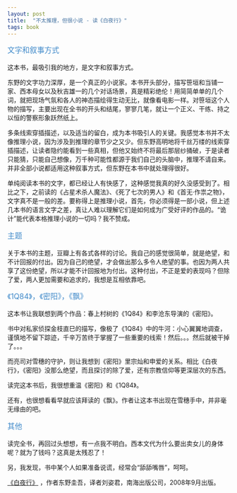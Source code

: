```yaml
---
layout: post
title:  "不太推理，但很小说 - 读《白夜行》"
tags: book
---
```


<p style="color:#428BCA;font-size:1.2em">文字和叙事方式</p>

这本书，最吸引我的地方，是文字和叙事方式。

东野的文字功力深厚，是一个真正的小说家。本书开头部分，描写笹垣和当铺一家、西本母女以及秋吉雄一的几个对话场景，真是精彩绝伦！用简简单单的几个词，就把现场气氛和各人的神态描绘得生动无比，就像看电影一样。对笹垣这个人物的描写，主要出现在全书的开头和结尾，寥寥几笔，就让一个正义、干练、持之以恒的警察形象跃然纸上。

多条线索穿插描述，以及适当的留白，成为本书吸引人的关键。我感觉本书并不太像推理小说，因为涉及到推理的章节少之又少。但东野高明地将千丝万缕的线索穿插描述，让读者隐约能看到一些真相，但他又始终不将最后那层纱捅破，于是读者只能猜，只能自己想像，万千种可能性都源于我们自己的头脑中，推理不请自来。并非全部小说都适用这种叙事方式，但东野在本书中就处理得很好。

单纯阅读本书的文字，都已经让人有快感了，这种感觉我真的好久没感受到了。相比之下，之前读的《占星术杀人魔法》、《死了七次的男人》和《首无·作祟之物》，文字真不是一般的差。要称得上是推理小说，首先，你必须得是一部小说，但上述几本书的语言文字之差，真让人难以理解它们是如何成为广受好评的作品的。“诡计”能代表本格推理小说的一切吗？我不赞成。

<p style="color:#428BCA;font-size:1.2em">主题</p>

关于本书的主题，豆瓣上有各式各样的讨论。我自己的感觉很简单，就是绝望，和不计回报的付出。因为自己的绝望，才会做出那么多令人绝望的事。也因为两人共享了这份绝望，所以才能不计回报地为付出。这种付出，不正是爱的表现吗？但除了爱，两人更加需要和追求的，我想是互相依靠吧。

<p style="color:#428BCA;font-size:1.2em">《1Q84》，《密阳》，《飘》</p>

这本书让我联想到两个作品：春上村树的《1Q84》和李沧东导演的《密阳》。

书中对私家侦探金枝直巳的描写，像极了《1Q84》中的牛河：小心翼翼地调查，谨慎地不留下踪迹，千辛万苦终于掌握了一些重要的线索！然后。。。然后就被干掉了。。。

而亮司对雪穗的守护，则让我想到《密阳》里宗灿和申爱的关系。相比《白夜行》，《密阳》没那么绝望，而且探讨的除了爱，还有宗教信仰等更深层次的东西。

读完这本书后，我很想重温《密阳》和《1Q84》。

还有，也很想看看早就应该拜读的《飘》。作者让这本书出现在雪穗手中，并非毫无缘由的吧。

<p style="color:#428BCA;font-size:1.2em">其他</p>

读完全书，再回过头想想，有一点我不明白。西本文代为什么要出卖女儿的身体呢？就为了钱吗？这真是太残忍了！

另，我发现，书中某个人如果准备说谎，经常会“舔舔嘴唇”，呵呵。

[《白夜行》](http://book.douban.com/subject/3259440/) ，作者东野圭吾，译者刘姿君，南海出版公司，2008年9月出版。
